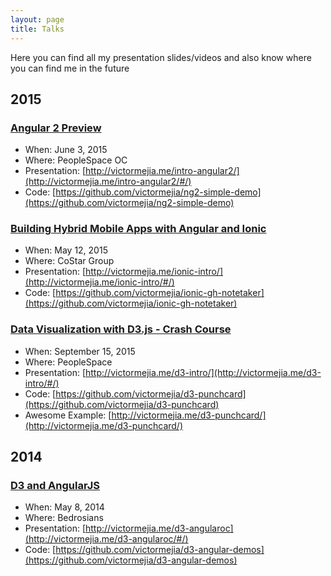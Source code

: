 ```yaml
---
layout: page
title: Talks
---
```


Here you can find all my presentation slides/videos and also know where you can find me in the future

## 2015

### [Angular 2 Preview](http://www.meetup.com/AngularJS-OC/events/222134271/)
  * When: June 3, 2015
  * Where: PeopleSpace OC
  * Presentation: [http://victormejia.me/intro-angular2/](http://victormejia.me/intro-angular2/#/)
  * Code: [https://github.com/victormejia/ng2-simple-demo](https://github.com/victormejia/ng2-simple-demo)

### [Building Hybrid Mobile Apps with Angular and Ionic](http://www.meetup.com/NerdsLikeYou/events/220282225/)
  * When: May 12, 2015
  * Where: CoStar Group
  * Presentation: [http://victormejia.me/ionic-intro/](http://victormejia.me/ionic-intro/#/)
  * Code: [https://github.com/victormejia/ionic-gh-notetaker](https://github.com/victormejia/ionic-gh-notetaker)

### [Data Visualization with D3.js - Crash Course](http://www.meetup.com/peoplespace/events/224587134/)
  * When: September 15, 2015
  * Where: PeopleSpace
  * Presentation: [http://victormejia.me/d3-intro/](http://victormejia.me/d3-intro/#/)
  * Code: [https://github.com/victormejia/d3-punchcard](https://github.com/victormejia/d3-punchcard)
  * Awesome Example: [http://victormejia.me/d3-punchcard/](http://victormejia.me/d3-punchcard/)

## 2014

### [D3 and AngularJS](http://www.meetup.com/AngularJS-OC/events/176642362/)
  * When: May 8, 2014
  * Where: Bedrosians
  * Presentation: [http://victormejia.me/d3-angularoc](http://victormejia.me/d3-angularoc/#/)
  * Code: [https://github.com/victormejia/d3-angular-demos](https://github.com/victormejia/d3-angular-demos)
